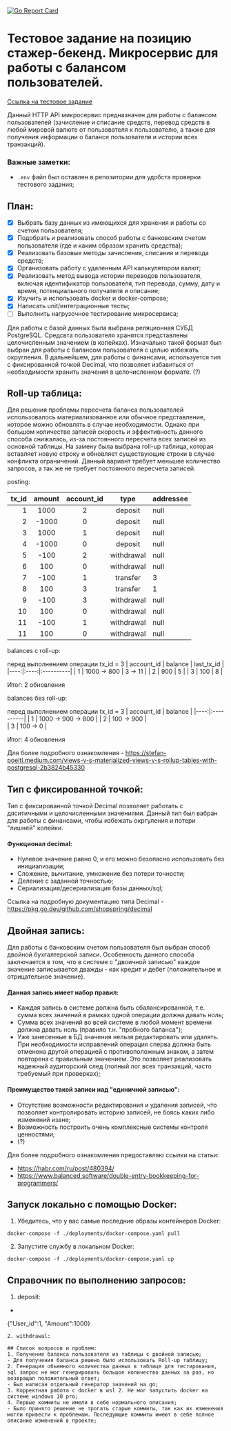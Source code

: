 [![Go Report Card](https://goreportcard.com/badge/github.com/Viltonhoy/http-avito-test)](https://goreportcard.com/report/github.com/Viltonhoy/http-avito-test)

Тестовое задание на позицию стажер-бекенд. Микросервис для работы с балансом пользователей.
=========================================

[Ссылка на тестовое задание](https://github.com/avito-tech/autumn-2021-intern-assignment)

Данный HTTP API микросервис предназначен для работы с балансом пользователей (зачисление и списание средств, перевод средств в любой мировой валюте от пользователя к пользователю, а также для получения информации о балансе пользователя и истории всех транзакций).

### Важные заметки:
- `.env` файл был оставлен в репозитории для удобста проверки тестового задания;

## План:

- [X] Выбрать базу данных из имеющихся для хранения и работы со счетом пользователя;
- [X] Подобрать и реализовать способ работы с банковским счетом пользователя (где и каким образом хранить средства);
- [X] Реализовать базовые методы зачисления, списания и перевода средств; 
- [X] Организовать работу с удаленным API калькулятором валют;
- [X] Реализовать метод вывода истории переводов пользователя, включая идентификатор пользователя, тип перевода, сумму, дату и время, потенциального получателя и описание;   
- [X] Изучить и использовать docker и docker-compose;
- [X] Написать unit/интеграционные тесты;
- [ ] Выполнить нагрузочное тестирование микросервиса;

Для работы с базой данных была выбрана реляционная СУБД PostgreSQL. Средсвта пользователя хранятся представлены целочисленным значением (в копейках). Изначально такой формат был выбран для работы с балансом пользователя с целью избежать округления. В дальнейшем, для работы с финансами, используется тип с фиксированной точкой Decimal, что позволяет избавиться от необходимости хранить значения в целочисленном формате. (?)

## Roll-up таблица:

Для решения проблемы пересчета баланса пользователей использовалось материализованное или обычное представление, которое можно обновлять в случае необходимости. Однако при большом количестве записей скорость и эффективность данного способа снижалась, из-за постоянного пересчета всех записей из основной таблицы. На замену была выбрана roll-up таблица, которая вставляет новую строку и обновляет существующие строки в случае конфликта ограничений. Данный вариант требует меньшее количество запросов, а так же не требует постоянного пересчета записей.

posting:

| tx_id | amount | account_id | type | addressee |
|------:|:--------:|:------:|:----------:|:----------|
| 1 | 1000 | 2 | deposit | null |
| 2 | -1000 | 0 | deposit | null |
| 3 | 1000 | 1 | deposit | null |
| 4 | -1000 | 0 | deposit | null |
| 5 | -100 | 2 | withdrawal | null |
| 6 | 100 | 0 | withdrawal | null |
| 7 | -100 | 1 | transfer | 3 |
| 8 | 100 | 3 | transfer | 1 |
| 9 | -100 | 3 | withdrawal | null |
| 10 | 100 | 0 | withdrawal | null |
| 11 | -100 | 1 | withdrawal | null |
| 11 | 100 | 0 | withdrawal | null |

balances с roll-up:
 
 перед выполнением операции tx_id = 3
 | account_id | balance | last_tx_id | 
 |----:|:----:|:----------|
  | 1 |  1000 -> 800 | 3 -> 11 | 
 | 2 | 900 | 5 | 
 | 3 | 100 | 8 | 

Итог: 2 обновления

 balances без roll-up:
 
 перед выполнением операции tx_id = 3
 | account_id | balance | 
  |----:|:----------| 
  | 1 |  1000 -> 900 -> 800 | 
 | 2 | 100 -> 900 |  
 | 3 | 100 -> 0 |  

Итог: 4 обновления

Для более подробного ознакомления - https://stefan-poeltl.medium.com/views-v-s-materialized-views-v-s-rollup-tables-with-postgresql-2b3824b45330

## Тип с фиксированной точкой:

Тип с фиксированной точкой Decimal позволяет работать с дяситичными и целочисленными значениями. Данный тип был вабран для работы с финансами, чтобы избежать окргуления и потери "лишней" копейки.

#### Функционал decimal:

- Нулевое значение равно 0, и его можно безопасно использовать без инициализации;
- Сложение, вычитание, умножение без потери точности;
- Деление с заданной точностью;
- Сериализация/десериализация базы данных/sql;

Ссылка на подробную документацию типа Decimal - https://pkg.go.dev/github.com/shopspring/decimal

## Двойная запись:

Для работы с банковским счетом пользователя был выбран способ двойной бухгалтерской записи. Особенность данного способа заключается в том, что в системе с "двоичной записью" каждое значение записывается дважды - как кредит и дебет (положительное и отрицательное значение). 

#### Данная запись имеет набор правил: 

 - Каждая запись в системе должна быть сбалансированной, т.е. сумма всех значений в рамках одной операции должна давать ноль;
 - Сумма всех значений во всей системе в любой момент времени должна давать ноль (правило т.н. "пробного баланса");
 - Уже занесенные в БД значения нельзя редактировать или удалять. При необходимости исправлений операция сперва должна быть отменена другой операцией с противоположным знаком, а затем повторена с правильным значением. Это позволяет реализовать надежный аудиторский след (полный лог всех транзакций, часто требуемый при проверках);

#### Преимущество такой записи над "единичной записью":

 - Отсутствие возможности редактирования и удаления записей, что позволяет контролировать историю записей, не боясь каких либо изменений извне; 
 - Возможность построить очень комплексные системы контроля ценностями;
 - (?)

Для более подробного ознакомления предоставляю ссылки на статьи:
- https://habr.com/ru/post/480394/
- https://www.balanced.software/double-entry-bookkeeping-for-programmers/

## Запуск локально с помощью Docker:
1. Убедитесь, что у вас самые последние образы контейнеров Docker:
```
docker-compose -f ./deployments/docker-compose.yaml pull
```
2. Запустите службу в локальном Docker:
```
docker-compose -f ./deployments/docker-compose.yaml up
```
## Справочник по выполнению запросов:
1. deposit:
  - ```
  {"User_id":1, "Amount":1000}
  ``` 
2. withdrawal:

## Список вопросов и проблем:
1. Получение баланса пользователя из таблицы с двойной записью;
  - Для получения баланса решено было использовать Roll-up таблицу;
2. Генерация объемного количества данных в таблице для тестирования, sql запрос не мог генерировать большое количество данных за раз, но возвращал положительный ответ;
  - Был написан отдельный генератор значений на go; 
3. Корректная работа с docker в wsl 2. Не мог запустить docker на системе windows 10 pro;
4. Первые коммиты не имели в себе нормального описания;
  - Было принято решение не трогать старые коммиты, так как их изменения могли привести к проблемам. Последующие коммиты имеют в себе полное описание изменений в проекте;


